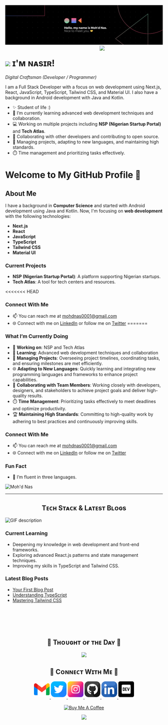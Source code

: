 
<picture>
  <source media="(prefers-color-scheme: dark)" srcset="./banner-dark.png">
  <source media="(prefers-color-scheme: light)" srcset="./2.png">
  <img src="./banner.png" alt="Moh'd Nas Banner Image">
</picture>
<!--Night Owl image-->
<div>
  <img align="right" width="40%" src="https://owlbertsio-resized.s3.amazonaws.com/Popper.psd.full.png">
</div>

<!--Header Name-->
# <img src="https://emojis.slackmojis.com/emojis/images/1531849430/4246/blob-sunglasses.gif?1531849430" width="30"/>  ɪ'ᴍ ɴᴀsɪʀ!

*Digital Craftsman (Developer / Programmer)*
<br /> 

<!--Start Intro-->               
<p align="left">I am a Full Stack Developer with a focus on web development using Next.js, React, JavaScript, TypeScript, Tailwind CSS, and Material UI. I also have a background in Android development with Java and Kotlin.</p>

- ✨ Student of life :)
- 🌱 I’m currently learning advanced web development techniques and collaboration.
- 💻 Working on multiple projects including **NSP (Nigerian Startup Portal)** and **Tech Atlas**.
- 🤝 Collaborating with other developers and contributing to open source.
- 💼 Managing projects, adapting to new languages, and maintaining high standards.
- ⏱️ Time management and prioritizing tasks effectively.

# Welcome to My GitHub Profile 👋

## About Me

I have a background in **Computer Science** and started with Android development using Java and Kotlin. 
Now, I'm focusing on **web development** with the following technologies:

- **Next.js**
- **React**
- **JavaScript**
- **TypeScript**
- **Tailwind CSS**
- **Material UI**

### Current Projects

- **NSP (Nigerian Startup Portal)**: A platform supporting Nigerian startups.
- **Tech Atlas**: A tool for tech centers and resources.

<<<<<<< HEAD
### Connect With Me

- 📫 You can reach me at [mohdnas0001@gmail.com](mailto:mohdnas0001@gmail.com)
- 🌐 Connect with me on [LinkedIn](https://linkedin.com) or follow me on [Twitter](https://twitter.com)
=======
### What I’m Currently Doing

- 🔭 **Working on**: NSP and Tech Atlas
- 🌱 **Learning**: Advanced web development techniques and collaboration
- 💼 **Managing Projects**: Overseeing project timelines, coordinating tasks, and ensuring milestones are met efficiently.
- 🌐 **Adapting to New Languages**: Quickly learning and integrating new programming languages and frameworks to enhance project capabilities.
- 🤝 **Collaborating with Team Members**: Working closely with developers, designers, and stakeholders to achieve project goals and deliver high-quality results.
- ⏱️ **Time Management**: Prioritizing tasks effectively to meet deadlines and optimize productivity.
- 🏆 **Maintaining High Standards**: Committing to high-quality work by adhering to best practices and continuously improving skills.

### Connect With Me

- 📫 You can reach me at [mohdnas0001@gmail.com](mailto:mohdnas0001@gmail.com)
- 🌐 Connect with me on [LinkedIn](#) or follow me on [Twitter](#)

### Fun Fact

- 🤔 I’m fluent in three languages.

<!--Profile Count Badge-->
<p align="left">
  <img src="https://komarev.com/ghpvc/?username=mohdnas0001&label=Profile%20views&color=770677&style=for-the-badge&logo=star" alt="Moh'd Nas" style="padding-right:20px;" />
</p>

---

<!--Languages and Tools Section-->       
<h2 align="center">Tᴇᴄʜ Sᴛᴀᴄᴋ & Lᴀᴛᴇsᴛ Bʟᴏɢs</h2> 
<picture>
  <source media="(prefers-color-scheme: dark)" srcset="./Skills_Animation_Dark.gif">
  <source media="(prefers-color-scheme: light)" srcset="./Skills_Animation_White.gif">
  <img align="left" alt="GIF description" src="./Skills_Animation_White.gif">
</picture>
<br />

<h3 align="left">Current Learning</h3>
<ul align="left">
  <li>Deepening my knowledge in web development and front-end frameworks.</li>
  <li>Exploring advanced React.js patterns and state management techniques.</li>
  <li>Improving my skills in TypeScript and Tailwind CSS.</li>
</ul>
  
<h3 align="left">Latest Blog Posts</h3>
<ul align="left">
  <li><a href="#">Your First Blog Post</a></li>
  <li><a href="#">Understanding TypeScript</a></li>
  <li><a href="#">Mastering Tailwind CSS</a></li>
</ul>
<br />
<br />
<br />
<br />


<!--Dynamic Quote card updates everyday at 12 PM--> 
<h2 align="center">🌟 Tʜᴏᴜɢʜᴛ ᴏғ ᴛʜᴇ Dᴀʏ 🌟</h2>

<!--STARTS_HERE_QUOTE_CARD-->
<p align="center">
    <img src="https://readme-daily-quotes.vercel.app/api?author=Meister%20Eckhart&quote=There%20exists%20only%20the%20present%20instant%3B%20a%20Now%20which%20always%20and%20without%20end%20is%20itself%20new.&theme=dark&bg_color=220a28&author_color=ffeb95&accent_color=c56a90">
</p>
<!--ENDS_HERE_QUOTE_CARD-->


<!--Contact Section--> 

<h2 align="center">🤝 Cᴏɴɴᴇᴄᴛ Wɪᴛʜ Mᴇ 🤝 </h2>
<div align="center">
  
<a href="mailto:mohdnas0001@gmail.com" target="_blank">
<img src="./gmail.png" width=50 height=50 alt="mohdnas0001@gmail.com" style="margin-bottom: 5px;" />
</a>

<a href="https://twitter.com" target="_blank">
<img src="./twitter.png" width=50 height=50 alt="Twitter" style="margin-bottom: 5px;" />
</a>

<a href="https://www.instagram.com" target="_blank">
<img src="./instagram.png" width=50 height=50 alt="Instagram" style="margin-bottom: 5px;" />
</a>

<a href="https://www.github.com" target="_blank">
<img src="./github.png" width=50 height=50 alt="GitHub" style="margin-bottom: 5px;" />
</a>

<a href="https://www.linkedin.com" target="_blank">
<img src="./linkedin.png" width=50 height=50 alt="LinkedIn" style="margin-bottom: 5px;" />
</a>

<a href="https://dev.to" target="_blank">
<img src="./dev_to.png" width=50 height=50 alt="DEV" style="margin-bottom: 5px;" />
</a>
</div>
<br/>

<!--Buy me a coffee-->
<div align="center">
<a href="https://www.buymeacoffee.com" target="_blank"><img src="https://cdn.buymeacoffee.com/buttons/v2/default-yellow.png" alt="Buy Me A Coffee" style="height: 40px !important;width: 200px !important;" ></a>
</div>

<!--Footer--> 
<p align="center">
  <img src="https://capsule-render.vercel.app/api?type=waving&color=gradient&height=65&section=footer"/>
</p>

